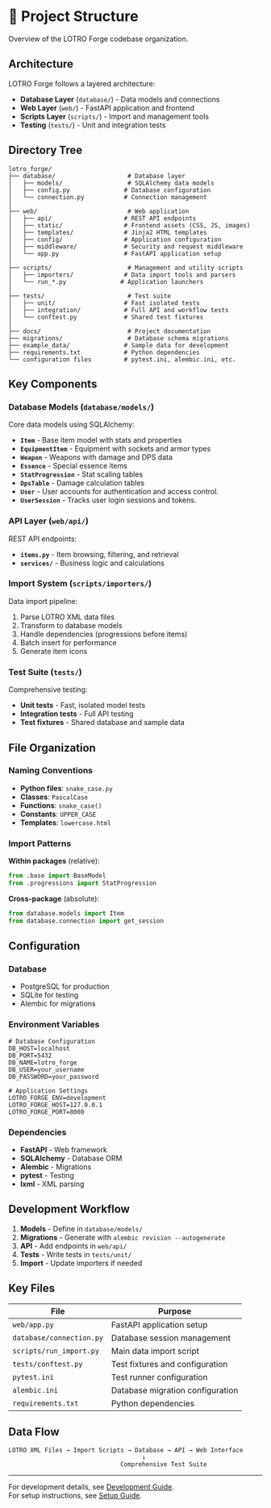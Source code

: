 # 📁 Project Structure

Overview of the LOTRO Forge codebase organization.

## Architecture

LOTRO Forge follows a layered architecture:

- **Database Layer** (`database/`) - Data models and connections
- **Web Layer** (`web/`) - FastAPI application and frontend
- **Scripts Layer** (`scripts/`) - Import and management tools
- **Testing** (`tests/`) - Unit and integration tests

## Directory Tree

```
lotro_forge/
├── database/                    # Database layer
│   ├── models/                  # SQLAlchemy data models
│   ├── config.py               # Database configuration
│   └── connection.py           # Connection management
│
├── web/                         # Web application
│   ├── api/                    # REST API endpoints
│   ├── static/                 # Frontend assets (CSS, JS, images)
│   ├── templates/              # Jinja2 HTML templates
│   ├── config/                 # Application configuration
│   ├── middleware/             # Security and request middleware
│   └── app.py                  # FastAPI application setup
│
├── scripts/                     # Management and utility scripts
│   ├── importers/              # Data import tools and parsers
│   └── run_*.py               # Application launchers
│
├── tests/                       # Test suite
│   ├── unit/                   # Fast isolated tests
│   ├── integration/            # Full API and workflow tests
│   └── conftest.py             # Shared test fixtures
│
├── docs/                        # Project documentation
├── migrations/                  # Database schema migrations
├── example_data/               # Sample data for development
├── requirements.txt            # Python dependencies
└── configuration files         # pytest.ini, alembic.ini, etc.
```

## Key Components

### Database Models (`database/models/`)

Core data models using SQLAlchemy:

- **`Item`** - Base item model with stats and properties
- **`EquipmentItem`** - Equipment with sockets and armor types
- **`Weapon`** - Weapons with damage and DPS data
- **`Essence`** - Special essence items
- **`StatProgression`** - Stat scaling tables
- **`DpsTable`** - Damage calculation tables
- **`User`** - User accounts for authentication and access control.
- **`UserSession`** - Tracks user login sessions and tokens.

### API Layer (`web/api/`)

REST API endpoints:

- **`items.py`** - Item browsing, filtering, and retrieval
- **`services/`** - Business logic and calculations

### Import System (`scripts/importers/`)

Data import pipeline:

1. Parse LOTRO XML data files
2. Transform to database models
3. Handle dependencies (progressions before items)
4. Batch insert for performance
5. Generate item icons

### Test Suite (`tests/`)

Comprehensive testing:

- **Unit tests** - Fast, isolated model tests
- **Integration tests** - Full API testing
- **Test fixtures** - Shared database and sample data

## File Organization

### Naming Conventions

- **Python files**: `snake_case.py`
- **Classes**: `PascalCase`
- **Functions**: `snake_case()`
- **Constants**: `UPPER_CASE`
- **Templates**: `lowercase.html`

### Import Patterns

**Within packages** (relative):
```python
from .base import BaseModel
from .progressions import StatProgression
```

**Cross-package** (absolute):
```python
from database.models import Item
from database.connection import get_session
```

## Configuration

### Database
- PostgreSQL for production
- SQLite for testing
- Alembic for migrations

### Environment Variables
```env
# Database Configuration
DB_HOST=localhost
DB_PORT=5432
DB_NAME=lotro_forge
DB_USER=your_username
DB_PASSWORD=your_password

# Application Settings
LOTRO_FORGE_ENV=development
LOTRO_FORGE_HOST=127.0.0.1
LOTRO_FORGE_PORT=8000
```

### Dependencies
- **FastAPI** - Web framework
- **SQLAlchemy** - Database ORM
- **Alembic** - Migrations
- **pytest** - Testing
- **lxml** - XML parsing

## Development Workflow

1. **Models** - Define in `database/models/`
2. **Migrations** - Generate with `alembic revision --autogenerate`
3. **API** - Add endpoints in `web/api/`
4. **Tests** - Write tests in `tests/unit/`
5. **Import** - Update importers if needed

## Key Files

| File | Purpose |
|------|---------|
| `web/app.py` | FastAPI application setup |
| `database/connection.py` | Database session management |
| `scripts/run_import.py` | Main data import script |
| `tests/conftest.py` | Test fixtures and configuration |
| `pytest.ini` | Test runner configuration |
| `alembic.ini` | Database migration configuration |
| `requirements.txt` | Python dependencies |

## Data Flow

```
LOTRO XML Files → Import Scripts → Database → API → Web Interface
                                     ↓
                               Comprehensive Test Suite
```

---

For development details, see [Development Guide](development.md).  
For setup instructions, see [Setup Guide](setup.md). 